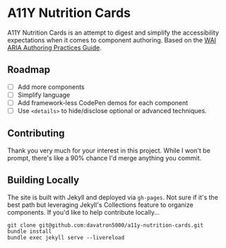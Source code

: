 # A11Y Nutrition Cards

A11Y Nutrition Cards is an attempt to digest and simplify the accessibility expectations when it comes to component authoring. Based on the <a href="https://w3c.github.io/aria-practices/">WAI ARIA Authoring Practices Guide</a>.

## Roadmap

- [ ] Add more components
- [ ] Simplify language
- [ ] Add framework-less CodePen demos for each component
- [ ] Use `<details>` to hide/disclose optional or advanced techniques.
 
## Contributing

Thank you very much for your interest in this project. While I won't be prompt, there's like a 90% chance I'd merge anything you commit.

## Building Locally

The site is built with Jekyll and deployed via `gh-pages`. Not sure if it's the best path but leveraging Jekyll's Collections feature to organize components. If you'd like to help contribute locally...

```
git clone git@github.com:davatron5000/a11y-nutrition-cards.git
bundle install
bundle exec jekyll serve --livereload
```